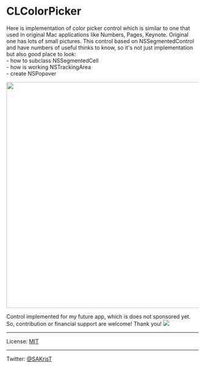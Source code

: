 CLColorPicker
=============

Here is implementation of color picker control which is similar to one that used in original Mac applications like Numbers, Pages, Keynote. Original one has lots of small pictures.
This control based on NSSegmentedControl and have numbers of useful thinks to know, so it's not just implementation but also good place to look:<br/>
	- how to subclass NSSegmentedCell<br/>
	- how is working NSTrackingArea<br/>
	- create NSPopover<br/>


<img src="https://github.com/sakrist/CLColorPicker/blob/master/ScreenShot.png" width="592">




<br>

Control implemented for my future app, which is does not sponsored yet. So, contribution or financial support are welcome! Thank you!
<a href="https://www.paypal.com/cgi-bin/webscr?cmd=_s-xclick&hosted_button_id=B4VMLFZ986FNW">
<img src="https://www.paypalobjects.com/en_US/i/btn/btn_donate_SM.gif" border="0" name="submit"/>
</a>
___

License: [MIT](http://opensource.org/licenses/MIT)
___

Twitter: [@SAKrisT](https://twitter.com/SAKrisT)

